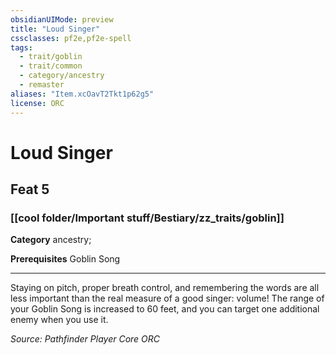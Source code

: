 ```yaml
---
obsidianUIMode: preview
title: "Loud Singer"
cssclasses: pf2e,pf2e-spell
tags:
  - trait/goblin
  - trait/common
  - category/ancestry
  - remaster
aliases: "Item.xcOavT2Tkt1p62g5"
license: ORC
---
```

# Loud Singer
## Feat 5
### [[cool folder/Important stuff/Bestiary/zz_traits/goblin]]

**Category** ancestry; 



**Prerequisites** Goblin Song
* * *
Staying on pitch, proper breath control, and remembering the words are all less important than the real measure of a good singer: volume! The range of your Goblin Song is increased to 60 feet, and you can target one additional enemy when you use it.

*Source: Pathfinder Player Core*
*ORC*